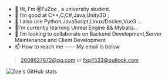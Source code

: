 ﻿- 👋 Hi, I'm @FuZoe , a university student.
- 👀 I’m good at C++,C,C#,Java,Unity3D ;
- 👀 I also use Python,JavaScript,Linux/Docker,Vue3 ...
- 🌱I’m currently learning Unreal Engine &&  Mybatis...
- 💞️ I’m looking to collaborate on Backend Development,Server Maintenance and Client Development
- 📫 How to reach me —— My email is below

>  2608627672@qq.com
or
> fxq4533@outlook.com

![Zoe's GitHub stats](https://github-readme-stats.vercel.app/api?username=fuzoe&show_icons=true&theme=tokyonight)
